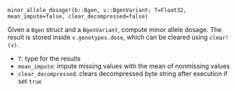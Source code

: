 ```
minor_allele_dosage!(b::Bgen, v::BgenVariant; T=Float32,
mean_impute=false, clear_decompressed=false)
```

Given a `Bgen` struct and a `BgenVariant`, compute minor allele dosage. The result is stored inside `v.genotypes.dose`, which can be cleared using `clear!(v)`.

  * `T`: type for the results
  * `mean_impute`: impute missing values with the mean of nonmissing values
  * `clear_decompressed`: clears decompressed byte string after execution if set `true`

